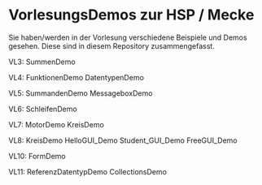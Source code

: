 # VorlesungsDemos zur HSP / Mecke

Sie haben/werden in der Vorlesung verschiedene Beispiele und Demos gesehen. Diese sind in diesem Repository zusammengefasst.

VL3:
SummenDemo

VL4: 
FunktionenDemo
DatentypenDemo

VL5:
SummandenDemo
MessageboxDemo

VL6: 
SchleifenDemo

VL7:
MotorDemo
KreisDemo

VL8: 
KreisDemo
HelloGUI_Demo
Student_GUI_Demo
FreeGUI_Demo

VL10:
FormDemo

VL11:
ReferenzDatentypDemo
CollectionsDemo
